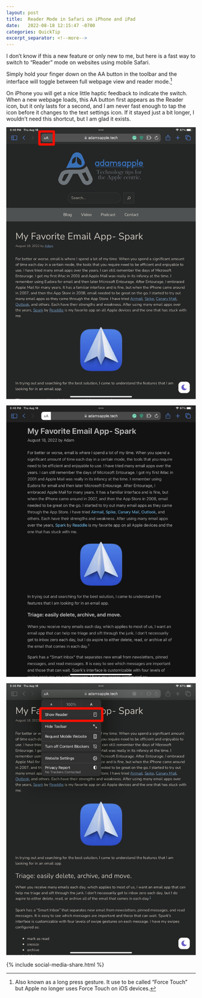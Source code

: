 ```yaml
---
layout: post
title:  Reader Mode in Safari on iPhone and iPad
date:   2022-08-18 12:15:47 -0700
categories: QuickTip
excerpt_separator: <!--more-->
---
```


I don’t know if this a new feature or only new to me, but here is a fast way to switch to “Reader” mode on websites using mobile Safari. <!--more--> 

Simply hold your finger down on the AA button in the toolbar and the interface will toggle between full webpage view and reader mode.[^1]

On iPhone you will get a nice little haptic feedback to indicate the switch. When a new webpage loads, this AA button first appears as the Reader icon, but it only lasts for a second, and I am never fast enough to tap the icon before it changes to the text settings icon. If it stayed just a bit longer, I wouldn’t need this shortcut, but I am glad it exists.

![Reader Mode button][image-1]

![Reader Mode Button-2][image-2]

![Show Reader Button][image-3]

{% include social-media-share.html %}

[^1]: Also known as a long press gesture. It use to be called “Force Touch” but Apple no longer uses Force Touch on iOS devices.

[image-1]: /assets/reader-mode-1.png
[image-2]: /assets/reader-mode-2.png
[image-3]: /assets/show-reader-button.png

<script src="https://giscus.app/client.js"
        data-repo="adamsappletech/adamsappletech.github.io"
        data-repo-id="R_kgDOK5uboQ"
        data-category="General"
        data-category-id="DIC_kwDOK5uboc4CbzPX"
        data-mapping="pathname"
        data-strict="0"
        data-reactions-enabled="1"
        data-emit-metadata="0"
        data-input-position="bottom"
        data-theme="preferred_color_scheme"
        data-lang="en"
        crossorigin="anonymous"
        async>
</script>